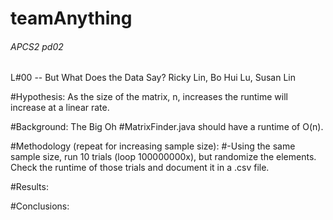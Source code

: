 # teamAnything #
###### APCS2 pd02 ######
L#00 -- But What Does the Data Say? 
Ricky Lin, Bo Hui Lu, Susan Lin

#Hypothesis: As the size of the matrix, n, increases the runtime will increase at a linear rate.

#Background: The Big Oh
#MatrixFinder.java should have a runtime of O(n).  

#Methodology (repeat for increasing sample size):
#-Using the same sample size, run 10 trials (loop 100000000x), but randomize the elements. Check the runtime of those trials and document it in a .csv file.

#Results:

#Conclusions: 